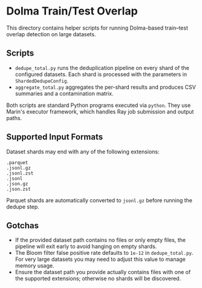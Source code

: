 # Dolma Train/Test Overlap

This directory contains helper scripts for running Dolma-based
train–test overlap detection on large datasets.

## Scripts

- `dedupe_total.py` runs the deduplication pipeline on every shard of the
  configured datasets. Each shard is processed with the parameters in
  `ShardedDedupeConfig`.
- `aggregate_total.py` aggregates the per-shard results and produces CSV
  summaries and a contamination matrix.

Both scripts are standard Python programs executed via `python`. They use
Marin's executor framework, which handles Ray job submission and output
paths.

## Supported Input Formats

Dataset shards may end with any of the following extensions:

```
.parquet
.jsonl.gz
.jsonl.zst
.jsonl
.json.gz
.json.zst
```

Parquet shards are automatically converted to `jsonl.gz` before running
the dedupe step.

## Gotchas

- If the provided dataset path contains no files or only empty files, the
  pipeline will exit early to avoid hanging on empty shards.
- The Bloom filter false positive rate defaults to `1e-12` in
  `dedupe_total.py`. For very large datasets you may need to adjust this
  value to manage memory usage.
- Ensure the dataset path you provide actually contains files with one of
  the supported extensions; otherwise no shards will be discovered.

